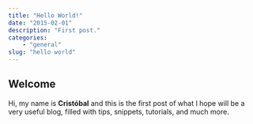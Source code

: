 ```yaml
---
title: "Hello World!"
date: "2015-02-01"
description: "First post."
categories:
    - "general"
slug: "hello world"
---
```


## Welcome

Hi, my name is **Cristóbal** and this is the first post of what I hope will be a very useful blog, filled with tips, snippets, tutorials, and much more.
